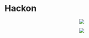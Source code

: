 # Hackon
<p align="center">
<img src="https://media.giphy.com/media/fvNDkAARQ3e9mVAjfv/giphy.gif">
</p>
<p align="center">
<img src="https://raw.githubusercontent.com/govindgoel/Hackon/master/Structure.png?token=AMTGGNZ6M2RYYJOXEJIVGRC6THLAC">
</p>


